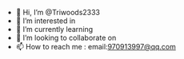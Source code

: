 - 👋 Hi, I’m @Triwoods2333
- 👀 I’m interested in 
- 🌱 I’m currently learning 
- 💞️ I’m looking to collaborate on 
- 📫 How to reach me : email:970913997@qq.com

<!---
Triwoods2333/Triwoods2333 is a ✨ special ✨ repository because its `README.md` (this file) appears on your GitHub profile.
You can click the Preview link to take a look at your changes.
--->
